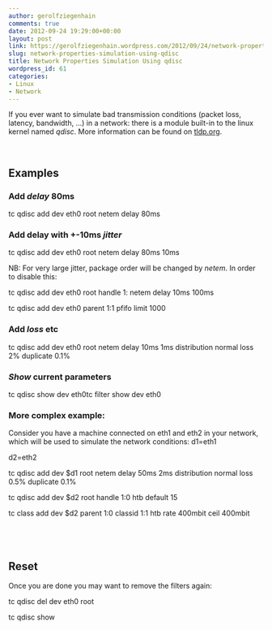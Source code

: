 ```yaml
---
author: gerolfziegenhain
comments: true
date: 2012-09-24 19:29:00+00:00
layout: post
link: https://gerolfziegenhain.wordpress.com/2012/09/24/network-properties-simulation-using-qdisc/
slug: network-properties-simulation-using-qdisc
title: Network Properties Simulation Using qdisc
wordpress_id: 61
categories:
- Linux
- Network
---
```


If you ever want to simulate bad transmission conditions (packet loss, latency, bandwidth, ...) in a network: there is a module built-in to the linux kernel named _qdisc_. More information can be found on [tldp.org](http://tldp.org/HOWTO/Traffic-Control-HOWTO/components.html).


 




## Examples




### Add _delay_ 80ms






tc qdisc add dev eth0 root netem delay 80ms





### Add delay with +-10ms _jitter_







tc qdisc add dev eth0 root netem delay 80ms 10ms




NB: For very large jitter, package order will be changed by _netem_. In order to disable this:




tc qdisc add dev eth0 root handle 1: netem delay 10ms 100ms






tc qdisc add dev eth0 parent 1:1 pfifo limit 1000


### Add _loss_ etc





tc qdisc add dev eth0 root netem delay 10ms 1ms distribution normal loss 2% duplicate 0.1%









### _Show_ current parameters


tc qdisc show dev eth0tc filter show dev eth0 


### More complex example:


Consider you have a machine connected on eth1 and eth2 in your network, which will be used to simulate the network conditions:
d1=eth1






d2=eth2




tc qdisc add dev $d1 root netem delay 50ms 2ms distribution normal loss 0.5% duplicate 0.1%




tc qdisc add dev $d2 root handle 1:0 htb default 15




tc class add dev $d2 parent 1:0 classid 1:1 htb rate 400mbit ceil 400mbit




##  




## Reset




Once you are done you may want to remove the filters again:








tc qdisc del dev eth0 root




tc qdisc show

